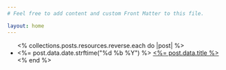 ```yaml
---
# Feel free to add content and custom Front Matter to this file.

layout: home
---
```


<ul>
  <% collections.posts.resources.reverse.each do |post| %>
    <li class="flex items-center space-x-4 border-b py-2">
      <span class="uppercase font-bold text-xs text-slate-400"><%= post.data.date.strftime("%d %b %Y") %></span>
      <a href="<%= post.relative_url %>" class="font-serif font-normal tracking-wide text-lg hover:text-slate-500"><%= post.data.title %></a>
    </li>
  <% end %>
</ul>

<!-- If you have a lot of posts, you may want to consider adding [pagination](https://www.bridgetownrb.com/docs/content/pagination)! -->
